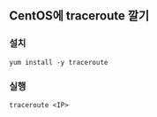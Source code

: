 ## CentOS에 traceroute 깔기 

### 설치 
~~~
yum install -y traceroute
~~~

### 실행
~~~
traceroute <IP>
~~~
